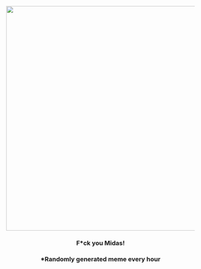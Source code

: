 <p align="center">
        <img src="https://i.redd.it/y52tmd47wia91.jpg" width="600" height="600">
        </p>
        <h3 align="center">F*ck you Midas!</h3>
        <h3 align="center">*Randomly generated meme every hour</h3>
    